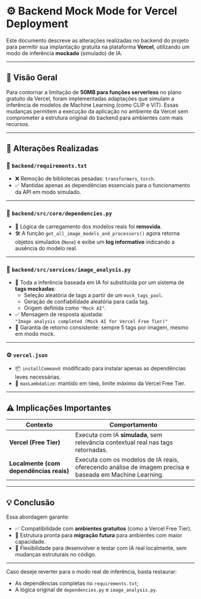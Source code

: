 # ⚙️ Backend Mock Mode for Vercel Deployment

Este documento descreve as alterações realizadas no backend do projeto para permitir sua implantação gratuita na plataforma **Vercel**, utilizando um modo de inferência **mockado** (simulado) de IA.

---

## 🚀 Visão Geral

Para contornar a limitação de **50MB para funções serverless** no plano gratuito da Vercel, foram implementadas adaptações que simulam a inferência de modelos de Machine Learning (como CLIP e ViT). Essas mudanças permitem a execução da aplicação no ambiente da Vercel sem comprometer a estrutura original do backend para ambientes com mais recursos.

---

## 🔧 Alterações Realizadas

### 📁 `backend/requirements.txt`
- ❌ Remoção de bibliotecas pesadas: `transformers`, `torch`.
- ✅ Mantidas apenas as dependências essenciais para o funcionamento da API em modo simulado.

---

### 📁 `backend/src/core/dependencies.py`
- 🧠 Lógica de carregamento dos modelos reais foi **removida**.
- 🛠️ A função `get_all_image_models_and_processors()` agora retorna objetos simulados (`None`) e exibe um **log informativo** indicando a ausência do modelo real.

---

### 📁 `backend/src/services/image_analysis.py`
- 🧪 Toda a inferência baseada em IA foi substituída por um sistema de **tags mockadas**:
  - Seleção aleatória de tags a partir de um `mock_tags_pool`.
  - Geração de confiabilidade aleatória para cada tag.
  - Origem definida como `"Mock AI"`.
- ✅ Mensagem de resposta ajustada:  
  `"Image analysis completed (Mock AI for Vercel Free Tier)"`
- 📌 Garantia de retorno consistente: sempre 5 tags por imagem, mesmo em modo mock.

---

### ⚙️ `vercel.json`
- 📦 `installCommand`: modificado para instalar apenas as dependências leves necessárias.
- 🚫 `maxLambdaSize`: mantido em `50mb`, limite máximo da Vercel Free Tier.

---

## ⚠️ Implicações Importantes

| Contexto | Comportamento |
|----------|----------------|
| **Vercel (Free Tier)** | Executa com IA **simulada**, sem relevância contextual real nas tags retornadas. |
| **Localmente (com dependências reais)** | Executa com os modelos de IA reais, oferecendo análise de imagem precisa e baseada em Machine Learning. |

---

## 💡 Conclusão

Essa abordagem garante:
- ✅ Compatibilidade com **ambientes gratuitos** (como a Vercel Free Tier).
- 🧱 Estrutura pronta para **migração futura** para ambientes com maior capacidade.
- 🔁 Flexibilidade para desenvolver e testar com IA real localmente, sem mudanças estruturais no código.

---

Caso deseje reverter para o modo real de inferência, basta restaurar:
- As dependências completas no `requirements.txt`;
- A lógica original de `dependencies.py` e `image_analysis.py`.